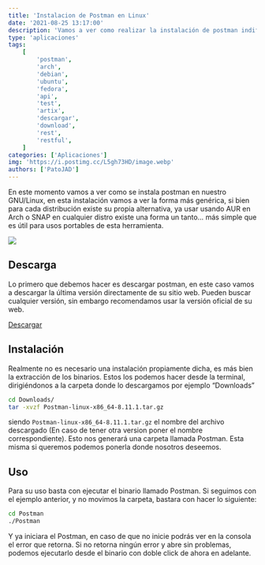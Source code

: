 ```yaml
---
title: 'Instalacion de Postman en Linux'
date: '2021-08-25 13:17:00'
description: 'Vamos a ver como realizar la instalación de postman indiferentemente de la distribución que tengamos'
type: 'aplicaciones'
tags:
    [
        'postman',
        'arch',
        'debian',
        'ubuntu',
        'fedora',
        'api',
        'test',
        'artix',
        'descargar',
        'download',
        'rest',
        'restful',
    ]
categories: ['Aplicaciones']
img: 'https://i.postimg.cc/L5gh73HD/image.webp'
authors: ['PatoJAD']
---
```


En este momento vamos a ver como se instala postman en nuestro GNU/Linux, en esta instalación vamos a ver la forma más genérica, si bien para cada distribución existe su propia alternativa, ya usar usando AUR en Arch o SNAP en cualquier distro existe una forma un tanto… más simple que es útil para usos portables de esta herramienta.

![](https://i.postimg.cc/L5gh73HD/image.webp)

## Descarga

Lo primero que debemos hacer es descargar postman, en este caso vamos a descargar la última versión directamente de su sitio web. Pueden buscar cualquier versión, sin embargo recomendamos usar la versión oficial de su web.

[Descargar](https://www.postman.com/downloads/)

## Instalación

Realmente no es necesario una instalación propiamente dicha, es más bien la extracción de los binarios. Estos los podemos hacer desde la terminal, dirigiéndonos a la carpeta donde lo descargamos por ejemplo “Downloads”

```bash
cd Downloads/
tar -xvzf Postman-linux-x86_64-8.11.1.tar.gz
```

siendo `Postman-linux-x86_64-8.11.1.tar.gz` el nombre del archivo descargado (En caso de tener otra version poner el nombre correspondiente). Esto nos generará una carpeta llamada Postman. Esta misma si queremos podemos ponerla donde nosotros deseemos.

## Uso

Para su uso basta con ejecutar el binario llamado Postman. Si seguimos con el ejemplo anterior, y no movimos la carpeta, bastara con hacer lo siguiente:

```bash
cd Postman
./Postman
```

Y ya iniciara el Postman, en caso de que no inicie podrás ver en la consola el error que retorna. Si no retorna ningún error y abre sin problemas, podemos ejecutarlo desde el binario con doble click de ahora en adelante.
